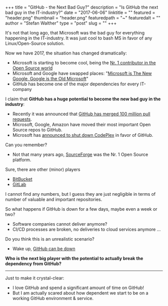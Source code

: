 +++
title = "GitHub - the Next Bad Guy?"
description = "Is GitHub the next bad guy in the IT-industry?"
date = "2017-06-06"
linktitle = ""
featured = "header.png"
thumbnail = "header.png"
featuredpath = "~"
featuredalt = ""
author = "Stefan Walther"
type = "post"
slug = ""
+++

It's not that long ago, that Microsoft was the bad guy for everything happening in the IT-industry. It was just cool to bash MS in favor of any Linux/Open-Source solution.

Now we have 2017, the situation has changed dramatically:

- Microsoft is starting to become cool, being the [Nr. 1 contributor in the Open Source world](http://www.businessinsider.de/microsoft-github-open-source-2016-9)
- Microsoft and Google have swapped places: "[Microsoft is The New Google, Google is the Old Microsoft](https://www.forbes.com/sites/gordonkelly/2015/02/18/microsoft-google-swap/#767ef7223eb2)"
- GitHub has become one of the major dependencies for every IT-company

I claim that **GitHub has a huge potential to become the new bad guy in the industry**:

- Recently it was announced that [GitHub has merged 100 million pull requests](https://github.com/blog/2345-celebrating-nine-years-of-github-with-an-anniversary-sale).
- Microsoft, Google, Amazon have moved their most important Open Source repos to GitHub.
- Microsoft has [announced to shut down CodePlex](https://blogs.msdn.microsoft.com/bharry/2017/03/31/shutting-down-codeplex/) in favor of GitHub. 

Can you remember?

- Not that many years ago, [SourceForge](https://sourceforge.net/) was the Nr. 1 Open Source platform.

Sure, there are other (minor) players

- [BitBucket](https://bitbucket.org)
- [GitLab](https://gitlab.org)

I cannot find any numbers, but I guess they are just negligible in terms of number of valuable and important repositories.

So what happens if GitHub is down for a few days, maybe even a week or two?

- Software companies cannot deliver anymore?
- CI/CD processes are broken, no deliveries to cloud services anymore ...

Do you think this is an unrealistic scenario?

- Wake up, [GitHub can be down](https://twitter.com/Ozzmos/status/869895400404201473/photo/1)
 
 **Who is the next big player with the potential to actually break the dependency from GitHub?**
 
 ---
 
 Just to make it crystal-clear:
 
 - I love GitHub and spend a significant amount of time on GitHub!
 - But I am actually scared about how dependent we start to be on a working GitHub environment & service.
